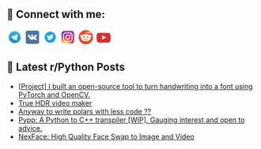 ## 🔎 Connect with me:
[<img src="https://github.com/bullbesh/bullbesh/blob/main/images/Telegram.png" width="32" height="32" />](https://t.me/bullbesh)
[<img src="https://github.com/bullbesh/bullbesh/blob/main/images/VK.png" width="32" height="32" />](https://vk.com/bullbesh)
[<img src="https://github.com/bullbesh/bullbesh/blob/main/images/Twitter.png" width="32" height="32" />](https://twitter.com/bullbesh1)
[<img src="https://github.com/bullbesh/bullbesh/blob/main/images/Instagram.png" width="32" height="32" />](https://www.instagram.com/bullbesh)
[<img src="https://github.com/bullbesh/bullbesh/blob/main/images/Reddit.png" width="32" height="32" />](https://www.reddit.com/user/bullbesh)
[<img src="https://github.com/bullbesh/bullbesh/blob/main/images/YouTube.png" width="32" height="32" />](https://www.youtube.com/channel/UCtfjRs6uzgq5mfm8S06WTcg)

## 📕 Latest r/Python Posts
<!-- BLOG-POST-LIST:START -->
- [[Project] I built an open-source tool to turn handwriting into a font using PyTorch and OpenCV.](https://www.reddit.com/r/Python/comments/1laipn1/project_i_built_an_opensource_tool_to_turn/)
- [True HDR video maker](https://www.reddit.com/r/Python/comments/1laieu5/true_hdr_video_maker/)
- [Anyway to write polars with less code ??](https://www.reddit.com/r/Python/comments/1lafr6s/anyway_to_write_polars_with_less_code/)
- [Pypp: A Python to C++ transpiler [WIP]. Gauging interest and open to advice.](https://www.reddit.com/r/Python/comments/1laf5ss/pypp_a_python_to_c_transpiler_wip_gauging/)
- [NexFace: High Quality Face Swap to Image and Video](https://www.reddit.com/r/Python/comments/1ladu54/nexface_high_quality_face_swap_to_image_and_video/)
<!-- BLOG-POST-LIST:END -->

